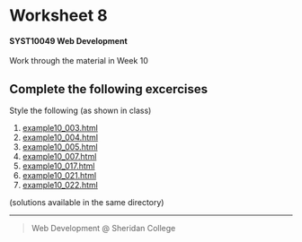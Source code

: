 # Worksheet 8
#### SYST10049 Web Development

Work through the material in Week 10



## Complete the following excercises

Style the following (as shown in class)

1. [example10_003.html](example10_003.html)
2. [example10_004.html](example10_004.html)
3. [example10_005.html](example10_005.html)
4. [example10_007.html](example10_007.html)
5. [example10_017.html](example10_017.html)
6. [example10_021.html](example10_021.html)
7. [example10_022.html](example10_022.html)

(solutions available in the same directory)


---

> Web Development @ Sheridan College


